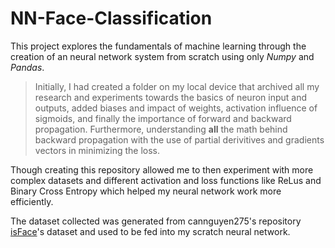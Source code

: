 # NN-Face-Classification

This project explores the fundamentals of machine learning through the creation of an neural network system from scratch using only *Numpy* and *Pandas*. 

> Initially, I had created a folder on my local device that archived all my research and experiments towards the basics of neuron input and outputs, added biases and impact of weights, activation influence of sigmoids, and finally the importance of forward and backward propagation. Furthermore, understanding **__all__** the math behind backward propagation with the use of partial derivitives and gradients vectors in minimizing the loss.

Though creating this repository allowed me to then experiment with more complex datasets and different activation and loss functions like ReLus and Binary Cross Entropy which helped my neural network work more efficiently.

The dataset collected was generated from cannguyen275's repository [isFace](https://github.com/cannguyen275/isFace/tree/master)'s dataset and used to be fed into my scratch neural network.
